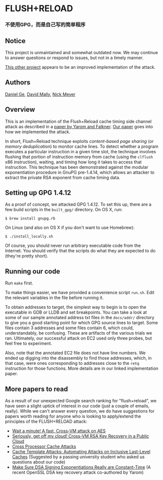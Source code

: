 # FLUSH+RELOAD

### 不使用GPG，而是自己写的简单程序

## Notice

This project is unmaintained and somewhat outdated now. We may continue to
answer questions or respond to issues, but not in a timely manner.

[This other project](https://github.com/defuse/flush-reload-attacks) appears
to be an improved implementation of the attack.

## Authors
[Daniel Ge](https://github.com/DanGe42),
[David Mally](https://github.com/djmally),
[Nick Meyer](https://github.com/mkandalf)

## Overview
This is an implementation of the Flush+Reload cache timing side channel attack
as described in a [paper by Yarom and
Falkner](https://eprint.iacr.org/2013/448.pdf). [Our
paper](https://github.com/DanGe42/flush-reload/releases/tag/cis-700-submission)
goes into how we implemented the attack.

In short, Flush+Reload technique exploits *content-based page sharing* (or
*memory deduplication*) to monitor cache lines. To detect whether a program
executes a particular instruction in a given time slot, the technique involves
flushing that portion of instruction memory from cache (using the `clflush` x86
instruction), waiting, and timing how long it takes to access that instruction.
This technique has been demonstrated against the modular exponentiation
procedure in GnuPG pre-1.4.14, which allows an attacker to extract the private
RSA exponent from cache timing data.

## Setting up GPG 1.4.12
As a proof of concept, we attacked GPG 1.4.12. To set this up, there are a few
build scripts in the `built_gpg/` directory. On OS X, run:

```
$ brew install gnupg.rb
```

On Linux (and also on OS X if you don't want to use Homebrew):

```
$ ./install_locally.sh
```

Of course, you should never run arbitrary executable code from the Internet.
You should verify that the scripts do what they are expected to do (they're
pretty short).

## Running our code
Run `make` first.

To make things easier, we have provided a convenience script `run.sh`. Edit the
relevant variables in the file before running it.

To obtain addresses to target, the simplest way to begin is to open the
executable in GDB or LLDB and set breakpoints. You can take a look at some of
our sample annotated address txt files in the `docs/addr/` directory to give
you a good starting point for which GPG source lines to target. Some files
contain 3 addresses and some files contain 6, which could, understandably, be
confusing. These are artifacts of the various trials we ran.  Ultimately, our
successful attack on EC2 used only three probes, but feel free to experiment.

Also, note that the annotated EC2 file does not have line numbers. We ended up
digging into the disassembly to find those addresses, which, in that case, were
ones corresponding to addresses close to the `retq` instruction for those
functions. More details are in our linked implementation paper.

## More papers to read
As a result of our unexpected Google search ranking for "flush+reload", we have
seen a slight uptick of interest in our code (just a couple of emails, really).
While we can't answer every question, we do have suggestions for papers worth
reading for anyone who is looking to apply/extend the principles of the
FLUSH+RELOAD attack:

* [Wait a minute! A fast, Cross-VM attack on AES](https://eprint.iacr.org/2014/435.pdf)
* [Seriously, get off my cloud! Cross-VM RSA Key Recovery in a Public Cloud](https://eprint.iacr.org/2015/898.pdf)
* [Cross Processor Cache Attacks](https://eprint.iacr.org/2015/1155.pdf)
* [Cache Template Attacks: Automating Attacks on Inclusive Last-Level
  Caches](https://www.usenix.org/system/files/conference/usenixsecurity15/sec15-paper-gruss.pdf)
  (Suggested by a passing university student who asked us questions about our code)
* [Make Sure DSA Signing Exponentiations Really are Constant-Time](https://eprint.iacr.org/2016/594.pdf)
  (A recent OpenSSL DSA key recovery attack co-authored by Yarom)
